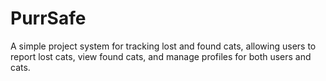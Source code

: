 # PurrSafe
A simple project system for tracking lost and found cats, allowing users to report lost cats, view found cats, and manage profiles for both users and cats.
